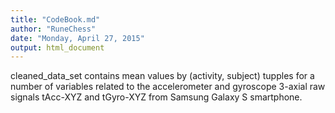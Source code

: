 ```yaml
---
title: "CodeBook.md"
author: "RuneChess"
date: "Monday, April 27, 2015"
output: html_document
---
```


cleaned_data_set contains mean values by (activity, subject) tupples for a number of variables related to the accelerometer and gyroscope 3-axial raw signals tAcc-XYZ and tGyro-XYZ from Samsung Galaxy S smartphone.
